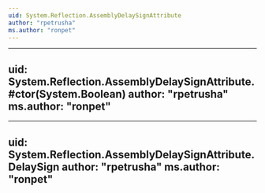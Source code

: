 ```yaml
---
uid: System.Reflection.AssemblyDelaySignAttribute
author: "rpetrusha"
ms.author: "ronpet"
---
```


---
uid: System.Reflection.AssemblyDelaySignAttribute.#ctor(System.Boolean)
author: "rpetrusha"
ms.author: "ronpet"
---

---
uid: System.Reflection.AssemblyDelaySignAttribute.DelaySign
author: "rpetrusha"
ms.author: "ronpet"
---
